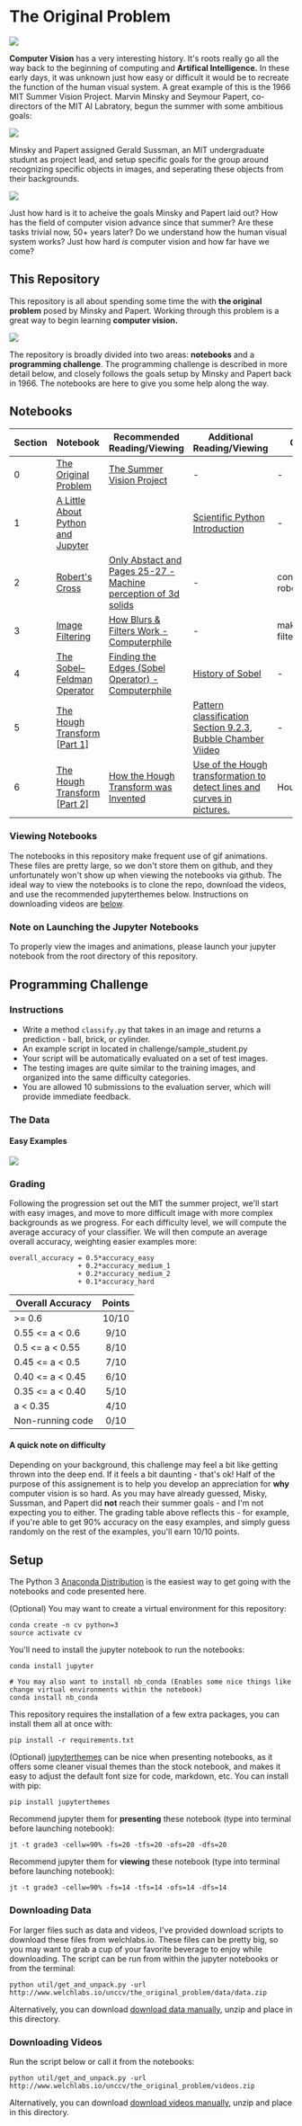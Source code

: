 # The Original Problem

![](graphics/original_mit_crew-01.png)

**Computer Vision** has a very interesting history. It's roots really go all the way back to the beginning of computing and **Artifical Intelligence.** In these early days, it was unknown just how easy or difficult it would be to recreate the function of the human visual system. A great example of this is the 1966 MIT Summer Vision Project. Marvin Minsky and Seymour Papert, co-directors of the MIT AI Labratory, begun the summer with some ambitious goals:

![](graphics/summer_project_abstract-01.png)


Minsky and Papert assigned Gerald Sussman, an MIT undergraduate studunt as project lead, and setup specific goals for the group around recognizing specific objects in images, and seperating these objects from their backgrounds. 

![](graphics/summer_project_goals-01.png)

Just how hard is it to acheive the goals Minsky and Papert laid out? How has the field of computer vision advance since that summer? Are these tasks trivial now, 50+ years later? Do we understand how the human visual system works? Just how hard *is* computer vision and how far have we come?


## This Repository

This repository is all about spending some time the with **the original problem** posed by Minsky and Papert. Working through this problem is a great way to begin learning **computer vision.** 

![](graphics/brick_ball_cylinder_2.gif)


The repository is broadly divided into two areas: **notebooks** and a **programming challenge**. The programming challenge is described in more detail below, and closely follows the goals setup by Minsky and Papert back in 1966. The notebooks are here to give you some help along the way. 


## Notebooks

| Section |   Notebook    | Recommended Reading/Viewing | Additional Reading/Viewing | Code Developed | 
| ------- | ------------- | --------------------------- | -------------------------- | -------------- |
| 0       | [The Original Problem](https://github.com/unccv/the_original_problem/blob/master/notebooks/The%20Original%20Problem.ipynb) | [The Summer Vision Project](papers/summer_vision_project.pdf) | - | - |
| 1       | [A Little About Python and Jupyter](https://github.com/unccv/the_original_problem/blob/master/notebooks/A%20Little%20about%20Python%20and%20Jupyter.ipynb) | | [Scientific Python Introduction](http://hplgit.github.io/bumpy/doc/pub/basics.html) | - | 
| 2       | [Robert's Cross](https://github.com/unccv/the_original_problem/blob/master/notebooks/Robert's%20Cross.ipynb) | [Only Abstact and Pages 25-27 - Machine perception of 3d solids](papers/roberts_thesis.pdf)| - | convert_to_grayscale, roberts_cross |
| 3       | [Image Filtering](https://github.com/unccv/the_original_problem/blob/master/notebooks/Image%20Filtering.ipynb) | [How Blurs & Filters Work - Computerphile](https://youtu.be/C_zFhWdM4ic) | - | make_gaussian_kernel, filter_2d |
| 4 | [The Sobel–Feldman Operator](https://github.com/unccv/the_original_problem/blob/master/notebooks/The%20Sobel%E2%80%93Feldman%20Operator.ipynb) | [Finding the Edges (Sobel Operator) - Computerphile](https://youtu.be/uihBwtPIBxM) | [History of Sobel](papers/history_and_def_of_sobel_operator.pdf) | - |
| 5 | [The Hough Transform [Part 1]](https://github.com/unccv/the_original_problem/blob/master/notebooks/The%20Sobel%E2%80%93Feldman%20Operator.ipynb) | | [Pattern classification Section 9.2.3](http://a.co/4o6oefR),  [Bubble Chamber Viideo](https://www.youtube.com/watch?v=basLNz6frO8)| - |
| 6 | [The Hough Transform [Part 2]](https://github.com/unccv/the_original_problem/blob/master/notebooks/The%20Sobel%E2%80%93Feldman%20Operator.ipynb) | [How the Hough Transform was Invented](http://www.rci.rutgers.edu/~shunsun/resource/Hough_Transform.pdf) | [Use of the Hough transformation to detect lines and curves in pictures.](https://www.cse.unr.edu/~bebis/CS474/Handouts/HoughTransformPaper.pdf) | HoughAccumulator|

### Viewing Notebooks
The notebooks in this repository make frequent use of gif animations. These files are pretty large, so we don't store them on github, and they unfortunately won't show up when viewing the notebooks via github. The ideal way to view the notebooks is to clone the repo, download the videos, and use the recommended jupyterthemes below. Instructions on downloading videos are [below](http://github.com/unccv/the_original_problem#downloading-videos).

### Note on Launching the Jupyter Notebooks
To properly view the images and animations, please launch your jupyter notebook from the root directory of this repository. 


## Programming Challenge

### Instructions

- Write a method `classify.py` that takes in an image and returns a prediction - ball, brick, or cylinder.
- An example script in located in challenge/sample_student.py
- Your script will be automatically evaluated on a set of test images. 
- The testing images are quite similar to the training images, and organized into the same difficulty categories. 
- You are allowed 10 submissions to the evaluation server, which will provide immediate feedback.

### The Data

#### Easy Examples
![](graphics/easy_examples.png)

### Grading 
Following the progression set out the MIT the summer project, we'll start with easy images, and move to more difficult image with more complex backgrounds as we progress. For each difficulty level, we will compute the average accuracy of your classifier. We will then compute an average overall accuracy, weighting easier examples more: 

````
overall_accuracy = 0.5*accuracy_easy 
                 + 0.2*accuracy_medium_1 
                 + 0.2*accuracy_medium_2 
                 + 0.1*accuracy_hard 
````

| Overall Accuracy | Points |
| ------------- |:-------------:| 
| >= 0.6         | 10/10 | 
| 0.55 <= a < 0.6  | 9/10|  
| 0.5 <= a < 0.55 | 8/10 |   
| 0.45 <= a < 0.5 | 7/10 | 
| 0.40 <= a < 0.45 | 6/10 | 
| 0.35 <= a < 0.40 | 5/10 | 
| a < 0.35 | 4/10 |
| Non-running code | 0/10|

#### A quick note on difficulty
Depending on your background, this challenge may feel a bit like getting thrown into the deep end. If it feels a bit daunting - that's ok! Half of the purpose of this assignement is to help you develop an appreciation for **why** computer vision is so hard. As you may have already guessed, Misky, Sussman, and Papert did **not** reach their summer goals - and I'm not expecting you to either. The grading table above reflects this - for example, if you're able to get 90% accuracy on the easy examples, and simply guess randomly on the rest of the examples, you'll earn 10/10 points. 

## Setup 

The Python 3 [Anaconda Distribution](https://www.anaconda.com/download) is the easiest way to get going with the notebooks and code presented here. 

(Optional) You may want to create a virtual environment for this repository: 

~~~
conda create -n cv python=3 
source activate cv
~~~

You'll need to install the jupyter notebook to run the notebooks:

~~~
conda install jupyter

# You may also want to install nb_conda (Enables some nice things like change virtual environments within the notebook)
conda install nb_conda
~~~

This repository requires the installation of a few extra packages, you can install them all at once with:
~~~
pip install -r requirements.txt
~~~

(Optional) [jupyterthemes](https://github.com/dunovank/jupyter-themes) can be nice when presenting notebooks, as it offers some cleaner visual themes than the stock notebook, and makes it easy to adjust the default font size for code, markdown, etc. You can install with pip: 

~~~
pip install jupyterthemes
~~~

Recommend jupyter them for **presenting** these notebook (type into terminal before launching notebook):
~~~
jt -t grade3 -cellw=90% -fs=20 -tfs=20 -ofs=20 -dfs=20
~~~

Recommend jupyter them for **viewing** these notebook (type into terminal before launching notebook):
~~~
jt -t grade3 -cellw=90% -fs=14 -tfs=14 -ofs=14 -dfs=14
~~~

### Downloading Data
For larger files such as data and videos, I've provided download scripts to download these files from welchlabs.io. These files can be pretty big, so you may want to grab a cup of your favorite beverage to enjoy while downloading. The script can be run from within the jupyter notebooks or from the terminal:

~~~
python util/get_and_unpack.py -url http://www.welchlabs.io/unccv/the_original_problem/data/data.zip
~~~

Alternatively, you can download [download data manually](http://www.welchlabs.io/unccv/the_original_problem/data/data.zip), unzip and place in this directory. 


### Downloading Videos

Run the script below or call it from the notebooks:

~~~
python util/get_and_unpack.py -url http://www.welchlabs.io/unccv/the_original_problem/videos.zip
~~~

Alternatively, you can download [download videos manually](http://www.welchlabs.io/unccv/the_original_problem/videos.zip), unzip and place in this directory. 



